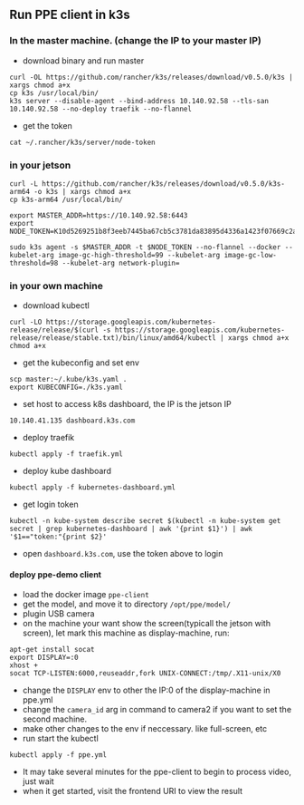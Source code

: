 ## Run PPE client in k3s

### In the master machine. (change the IP to your master IP)

* download binary and run master
```
curl -OL https://github.com/rancher/k3s/releases/download/v0.5.0/k3s | xargs chmod a+x
cp k3s /usr/local/bin/
k3s server --disable-agent --bind-address 10.140.92.58 --tls-san 10.140.92.58 --no-deploy traefik --no-flannel
```
* get the token
```
cat ~/.rancher/k3s/server/node-token
```

### in your jetson
```
curl -L https://github.com/rancher/k3s/releases/download/v0.5.0/k3s-arm64 -o k3s | xargs chmod a+x
cp k3s-arm64 /usr/local/bin/

export MASTER_ADDR=https://10.140.92.58:6443
export NODE_TOKEN=K10d5269251b8f3eeb7445ba67cb5c3781da83895d4336a1423f07669c2a4078f8d::node:somethingtotallyrandom

sudo k3s agent -s $MASTER_ADDR -t $NODE_TOKEN --no-flannel --docker --kubelet-arg image-gc-high-threshold=99 --kubelet-arg image-gc-low-threshold=98 --kubelet-arg network-plugin=
```


### in your own machine
* download kubectl
```
curl -LO https://storage.googleapis.com/kubernetes-release/release/$(curl -s https://storage.googleapis.com/kubernetes-release/release/stable.txt)/bin/linux/amd64/kubectl | xargs chmod a+x
chmod a+x
```
* get the kubeconfig and set env
```
scp master:~/.kube/k3s.yaml .
export KUBECONFIG=./k3s.yaml
```
* set host to access k8s dashboard, the IP is the jetson IP
```
10.140.41.135 dashboard.k3s.com
```
* deploy traefik
```
kubectl apply -f traefik.yml
```
* deploy kube dashboard
```
kubectl apply -f kubernetes-dashboard.yml
```
* get login token
```
kubectl -n kube-system describe secret $(kubectl -n kube-system get secret | grep kubernetes-dashboard | awk '{print $1}') | awk '$1=="token:"{print $2}'
```
* open `dashboard.k3s.com`, use the token above to login

#### deploy ppe-demo client
* load the docker image `ppe-client`
* get the model, and move it to directory `/opt/ppe/model/`
* plugin USB camera
* on the machine your want show the screen(typicall the jetson with screen), let mark this machine as display-machine, run:
```
apt-get install socat
export DISPLAY=:0
xhost +
socat TCP-LISTEN:6000,reuseaddr,fork UNIX-CONNECT:/tmp/.X11-unix/X0
```
* change the `DISPLAY` env to other the IP:0 of the display-machine in ppe.yml
* change the `camera_id` arg in command to camera2 if you want to set the second machine.
* make other changes to the env if neccessary. like full-screen, etc
* run start the kubectl
```
kubectl apply -f ppe.yml
```
* It may take several minutes for the ppe-client to begin to process video, just wait
* when it get started, visit the frontend URI to view the result
